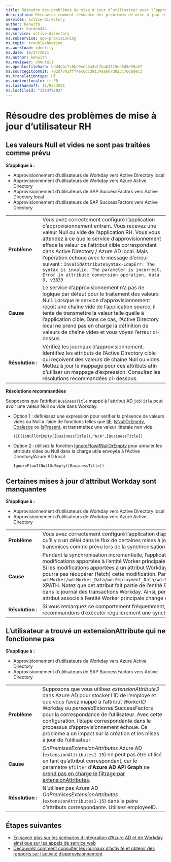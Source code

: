 ```yaml
---
title: Résoudre des problèmes de mise à jour d’utilisateur avec l’approvisionnement RH
description: Découvrez comment résoudre des problèmes de mise à jour d’utilisateur avec l’approvisionnement RH
services: active-directory
author: kenwith
manager: karenh444
ms.service: active-directory
ms.subservice: app-provisioning
ms.topic: troubleshooting
ms.workload: identity
ms.date: 10/27/2021
ms.author: kenwith
ms.reviewer: chmutali
ms.openlocfilehash: bdd4dbc7c0be9eec3a2df7bab4315ea8d8e59a37
ms.sourcegitcommit: 702df701fff4ec6cc39134aa607d023c766adec3
ms.translationtype: HT
ms.contentlocale: fr-FR
ms.lasthandoff: 11/03/2021
ms.locfileid: "131479203"
---
```

# <a name="troubleshoot-hr-user-update-issues"></a>Résoudre des problèmes de mise à jour d’utilisateur RH

## <a name="null-and-empty-values-not-processed-as-expected"></a>Les valeurs Null et vides ne sont pas traitées comme prévu
**S’applique à :**
* Approvisionnement d’utilisateurs de Workday vers Active Directory local
* Approvisionnement d’utilisateurs de Workday vers Azure Active Directory
* Approvisionnement d’utilisateurs de SAP SuccessFactors vers Active Directory local
* Approvisionnement d’utilisateurs de SAP SuccessFactors vers Active Directory

| | |
|-- | -- |
| **Problème** | Vous avez correctement configuré l’application d’approvisionnement entrant. Vous recevez une valeur Null ou vide de l’application RH. Vous vous attendez à ce que le service d’approvisionnement efface la valeur de l’attribut cible correspondant dans Active Directory / Azure AD local. Mais l’opération échoue avec le message d’erreur suivant : `InvalidAttributeSyntax-LdapErr: The syntax is invalid. The parameter is incorrect. Error in attribute conversion operation, data 0, v3839` |
| **Cause** | Le service d’approvisionnement n’a pas de logique par défaut pour le traitement des valeurs Null. Lorsque le service d’approvisionnement reçoit une chaîne vide de l’application source, il tente de transmettre la valeur telle quelle à l’application cible. Dans ce cas, l’Active Directory local ne prend pas en charge la définition de valeurs de chaîne vides et vous voyez l’erreur ci-dessus. |
| **Résolution :** | Vérifiez les journaux d’approvisionnement. Identifiez les attributs de l’Active Directory cible qui reçoivent des valeurs de chaîne Null ou vides. Mettez à jour le mappage pour ces attributs afin d’utiliser un mappage d’expression. Consultez les résolutions recommandées ci-dessous. |

**Résolutions recommandées**

  Supposons que l’attribut `BusinessTitle` mappé à l’attribut AD `jobTitle` peut avoir une valeur Null ou vide dans Workday. 
  * Option 1 : définissez une expression pour vérifier la présence de valeurs vides ou Null à l’aide de fonctions telles que [IIF](functions-for-customizing-application-data.md#iif), [IsNullOrEmpty](functions-for-customizing-application-data.md#isnullorempty), [Coalesce](functions-for-customizing-application-data.md#coalesce) ou [IsPresent](functions-for-customizing-application-data.md#ispresent), et transmettez une valeur littérale non vide. 
  
     `IIF(IsNullOrEmpty([BusinessTitle]),"N/A",[BusinessTitle])`

  * Option 2 : utilisez la fonction [IgnoreFlowIfNullOrEmpty](functions-for-customizing-application-data.md#ignoreflowifnullorempty) pour annuler les attributs vides ou Null dans la charge utile envoyée à l’Active Directory/Azure AD local. 
  
     `IgnoreFlowIfNullOrEmpty([BusinessTitle])` 

## <a name="some-workday-attribute-updates-are-missing"></a>Certaines mises à jour d’attribut Workday sont manquantes
**S’applique à :**
* Approvisionnement d’utilisateurs de Workday vers Active Directory local
* Approvisionnement d’utilisateurs de Workday vers Azure Active Directory

| | |
|-- | -- |
| **Problème** | Vous avez correctement configuré l’application d’approvisionnement entrante Workday et vous êtes connecté à l’URL de locataire Workday. Vous observez qu’il y a un délai dans le flux de certaines mises à jour d’attribut dans Workday ou, dans certains cas, les modifications d’attributs dans Workday ne sont pas transmises comme prévu lors de la synchronisation incrémentielle. |
| **Cause** | Pendant la synchronisation incrémentielle, l’application d’approvisionnement interroge le journal des transactions Workday pour rechercher les modifications apportées à l’entité Worker principale et seules les modifications suivies par le journal des transactions de Workday sont traitées. <br> Si les modifications apportées à un attribut Workday dans votre installation ne sont pas suivies par le journal des transactions de Workday, Azure AD ne pourra pas récupérer (fetch) cette modification. Par exemple : l’attribut Workday *LocalReference* fait partie du mappage d’attributs par défaut et a `wd:Worker/wd:Worker_Data/wd:Employment_Data/wd:Position_Data/wd:Business_Site_Summary_Data/wd:Local_Reference/wd:ID[@wd:type='Locale_ID']/text()` XPATH. Notez que cet attribut fait partie de l’entité *Business_Site_Summary_Data*. Une modification de la valeur de cet attribut dans Workday n’apparaît pas dans le journal des transactions Workday. Ainsi, pendant la synchronisation incrémentielle, la nouvelle valeur de cet attribut s’affiche uniquement si un attribut associé à l’entité Worker principale change également pendant l’intervalle de synchronisation. |
| **Résolution :** | Si vous remarquez ce comportement fréquemment, lorsque les modifications apportées à certains attributs Workday ne circulent pas, nous vous recommandons d’exécuter régulièrement une synchronisation complète hebdomadaire ou mensuelle. |

## <a name="user-match-with-extensionattribute-not-working"></a>L’utilisateur a trouvé un extensionAttribute qui ne fonctionne pas
**S’applique à :**
* Approvisionnement d’utilisateurs de Workday vers Azure Active Directory
* Approvisionnement d’utilisateurs de SAP SuccessFactors vers Active Directory

| | |
|-- | -- |
| **Problème** | Supposons que vous utilisez *extensionAttribute3* dans Azure AD pour stocker l’ID de l’employé et que vous l’avez mappé à l’attribut *WorkerID* Workday ou *personIdExternal* SuccessFactors pour la correspondance de l’utilisateur. Avec cette configuration, l’étape correspondante dans le processus d’approvisionnement échoue. Ce problème a un impact sur la création et les mises à jour de l’utilisateur. |
| **Cause** | *OnPremisesExtensionAttributes* Azure AD (`extensionAttributes1-15`) ne peut pas être utilisé en tant qu’attribut correspondant, car le paramètre `$filter` d’**Azure AD API Graph** ne [prend pas en charge le filtrage par extensionAttributes](https://docs.microsoft.com/previous-versions/azure/ad/graph/howto/azure-ad-graph-api-supported-queries-filters-and-paging-options#filter). |
| **Résolution :** | N’utilisez pas Azure AD *OnPremisesExtensionAttributes* (`extensionAttributes1-15`) dans la paire d’attributs correspondante. Utilisez employeeID. |



## <a name="next-steps"></a>Étapes suivantes

* [En savoir plus sur les scénarios d’intégration d’Azure AD et de Workday ainsi que sur les appels de service web](workday-integration-reference.md)
* [Découvrez comment consulter les journaux d’activité et obtenir des rapports sur l’activité d’approvisionnement](check-status-user-account-provisioning.md)

